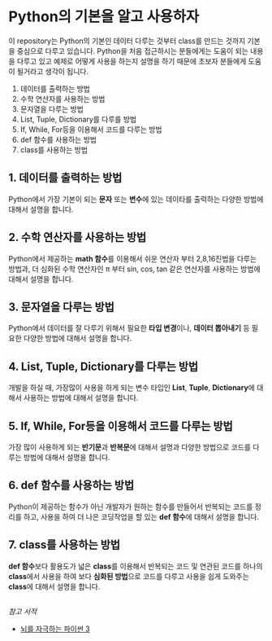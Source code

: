 # Python의 기본을 알고 사용하자

이 repository는 Python의 기본인 데이터 다루는 것부터 class를 만드는 것까지 기본을 중심으로 다루고 있습니다. Python을 처음 접근하시는 분들에게는 도움이 되는 내용을 다루고 있고 예제로 어떻게 사용을 하는지 설명을 하기 때문에 초보자 분들에게 도움이 될거라고 생각이 됩니다.

1. 데이터를 출력하는 방법
2. 수학 연산자를 사용하는 방법
3. 문자열을 다루는 방법
4. List, Tuple, Dictionary를 다루를 방법
5. If, While, For등을 이용해서 코드를 다루는 방법
6. def 함수를 사용하는 방법
7. class를 사용하는 방법

## 1. 데이터를 출력하는 방법

Python에서 가장 기본이 되는 **문자** 또는 **변수**에 있는 데이타를 출력하는 다양한 방법에 대해서 설명을 합니다.

## 2. 수학 연산자를 사용하는 방법
Python에서 제공하는 **math 함수**를 이용해서 쉬운 연산자 부터 2,8,16진법을 다루는 방법과, 더 심화된 수학 연산자인 π 부터 sin, cos, tan 같은 연산자를 사용하는 방법에 대해서 설명을 합니다.

## 3. 문자열을 다루는 방법

Python에서 데이터를 잘 다루기 위해서 필요한 **타입 변경**이나, **데이터 뽑아내기** 등 필요한 다양한 방법에 대해서 설명을 합니다.
## 4. List, Tuple, Dictionary를 다루는 방법

개발을 하실 때, 가장많이 사용을 하게 되는 변수 타입인 **List**, **Tuple**, **Dictionary**에 대해서 사용하는 방법에 대해서 설명을 합니다.

##  5. If, While, For등을 이용해서 코드를 다루는 방법

가장 많이 사용하게 되는 **반기문**과 **반복문**에 대해서 설명과 다양한 방법으로 코드를 다루는 방법에 대해서 설명을 합니다.

## 6. def 함수를 사용하는 방법
Python이 제공하는 함수가 아닌 개발자가 원하는 함수를 만들어서 반복되는 코드를 정리를 하고, 사용을 하여 더 나은 코딩작업을 할 있는 **def 함수**에 대해서 설명을 합니다.


## 7. class를 사용하는 방법
**def 함수**보다 활용도가 넓은 **class**를 이용해서 반복되는 코드 및 연관된 코드를 하나의 **class**에서 사용을 하여 보다 **심화된 방법**으로 코드를 다루고 사용을 쉽게 도와주는 **class**에 대해서 설명을 합니다.

## 
*참고 서적*

 - [뇌를 자극하는 파이썬 3](http://www.yes24.co.kr/Product/goods/24309262)

